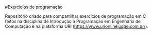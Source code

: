 #Exercicios de programação

Repositório criado para compartilhar exercícios de programação em C feitos 
na disciplina de Introdução a Programação em Engenharia de Computação e na 
plataforma URI (https://www.urionlinejudge.com.br/).